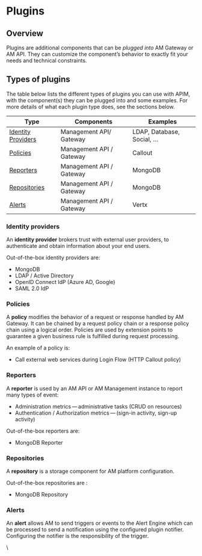 # Plugins

## Overview

Plugins are additional components that can be _plugged into_ AM Gateway or AM API. They can customize the component’s behavior to exactly fit your needs and technical constraints.

## Types of plugins

The table below lists the different types of plugins you can use with APIM, with the component(s) they can be plugged into and some examples. For more details of what each plugin type does, see the sections below.

| Type                                                                                                         | Components               | Examples                   |
| ------------------------------------------------------------------------------------------------------------ | ------------------------ | -------------------------- |
| [Identity Providers](https://docs.gravitee.io/am/current/am\_overview\_plugins.html#gravitee-plugins-idp)    | Management API/ Gateway  | LDAP, Database, Social, …​ |
| [Policies](https://docs.gravitee.io/am/current/am\_overview\_plugins.html#gravitee-plugins-policies)         | Management API / Gateway | Callout                    |
| [Reporters](https://docs.gravitee.io/am/current/am\_overview\_plugins.html#gravitee-plugins-reporters)       | Management API / Gateway | MongoDB                    |
| [Repositories](https://docs.gravitee.io/am/current/am\_overview\_plugins.html#gravitee-plugins-repositories) | Management API / Gateway | MongoDB                    |
| [Alerts](https://docs.gravitee.io/am/current/am\_overview\_plugins.html#gravitee-plugins-alerts)             | Management API / Gateway | Vertx                      |

### Identity providers

An **identity provider** brokers trust with external user providers, to authenticate and obtain information about your end users.

Out-of-the-box identity providers are:

* MongoDB
* LDAP / Active Directory
* OpenID Connect IdP (Azure AD, Google)
* SAML 2.0 IdP

### Policies

A **policy** modifies the behavior of a request or response handled by AM Gateway. It can be chained by a request policy chain or a response policy chain using a logical order. Policies are used by extension points to guarantee a given business rule is fulfilled during request processing.

An example of a policy is:

* Call external web services during Login Flow (HTTP Callout policy)

### Reporters

A **reporter** is used by an AM API or AM Management instance to report many types of event:

* Administration metrics — administrative tasks (CRUD on resources)
* Authentication / Authorization metrics — (sign-in activity, sign-up activity)

Out-of-the-box reporters are:

* MongoDB Reporter

### Repositories

A **repository** is a storage component for AM platform configuration.

Out-of-the-box repositories are :

* MongoDB Repository

### Alerts

An **alert** allows AM to send triggers or events to the Alert Engine which can be processed to send a notification using the configured plugin notifier. Configuring the notifier is the responsibility of the trigger.

\
